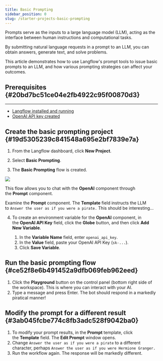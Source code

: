 ```yaml
---
title: Basic Prompting
sidebar_position: 0
slug: /starter-projects-basic-prompting
---
```




Prompts serve as the inputs to a large language model (LLM), acting as the interface between human instructions and computational tasks.


By submitting natural language requests in a prompt to an LLM, you can obtain answers, generate text, and solve problems.


This article demonstrates how to use Langflow's prompt tools to issue basic prompts to an LLM, and how various prompting strategies can affect your outcomes.


## Prerequisites {#20bd7bc51ce04e2fb4922c95f00870d3}


---

- [Langflow installed and running](/getting-started-installation)
- [OpenAI API key created](https://platform.openai.com/)

## Create the basic prompting project {#19d5305239c841548a695e2bf7839e7a}


1. From the Langflow dashboard, click **New Project**. 


2. Select **Basic Prompting**.


3. The **Basic Prompting** flow is created.


![](/img/starter-flow-basic-prompting.png)


This flow allows you to chat with the **OpenAI** component through the **Prompt** component. 


Examine the **Prompt** component. The **Template** field instructs the LLM to `Answer the user as if you were a pirate.` This should be interesting...


4. To create an environment variable for the **OpenAI** component, in the **OpenAI API Key** field, click the **Globe** button, and then click **Add New Variable**.

	1. In the **Variable Name** field, enter `openai_api_key`.
	2. In the **Value** field, paste your OpenAI API Key (`sk-...`).
	3. Click **Save Variable**.


## Run the basic prompting flow {#ce52f8e6b491452a9dfb069feb962eed}

1. Click the **Playground** button on the control panel (bottom right side of the workspace). This is where you can interact with your AI.
2. Type a message and press Enter. The bot should respond in a markedly piratical manner!

## Modify the prompt for a different result {#3ab045fcbe774c8fb3adc528f9042ba0}

1. To modify your prompt results, in the **Prompt** template, click the **Template** field. The **Edit Prompt** window opens.
2. Change `Answer the user as if you were a pirate` to a different character, perhaps `Answer the user as if you were Hermione Granger.`
3. Run the workflow again. The response will be markedly different.
